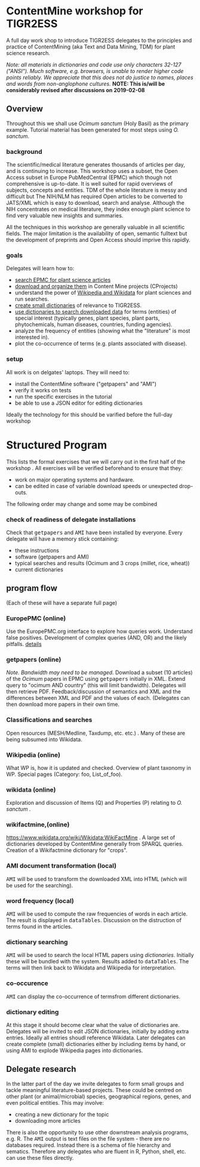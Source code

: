 # ContentMine workshop for TIGR2ESS

A full day work shop to introduce TIGR2ESS delegates to the principles and practice of ContentMining (aka Text and Data Mining, TDM) for plant science 
research.

*Note: all materials in dictionaries and code use only characters 32-127 ("ANSI"). Much software, e.g. browsers, is unable to render higher code points reliably. We appreciate that this does not do justice to names, places and words from non-anglophone cultures.*
**NOTE: This is/will be considerably revised after discussions on 2019-02-08**

## Overview
Throughout this we shall use *Ocimum sanctum* (Holy Basil) as the primary example. Tutorial material has been generated for most steps using *O. sanctum*.

### background
The scientific/medical literature generates thousands of articles per day, and is continuing to increase. This workshop uses a subset, 
the Open Access subset in Europe PubMedCentral (EPMC) which though not comprehensive is up-to-date. It is well suited for rapid overviews 
of subjects, concepts and entities. TDM of the whole literature is messy and difficult but The NIH/NLM has required Open articles to be 
converted to JATS/XML which is easy to download, search and analyse. Although the NIH concentrates on medical literature, they index
enough plant science to find very valuable new insights and summaries.

All the techniques in this workshop are generally valuable in all scientific fields. The major limitation is the availability of open, 
semantic fulltext but the development of preprints and Open Access should imprive this rapidly.

### goals
Delegates will learn how to:
 * [search EPMC for plant science articles](epmcSearch.md) 
 * [download and organize them](getpapers.md) in Content Mine projects (CProjects)
 * understand the power of [Wikipedia and Wikidata](wikimedia/overview.md) for plant sciences and run searches.
 * [create small dictionaries](dictionaries/overview.md) of relevance to TIGR2ESS. 
 * [use dictionaries to search downloaded data](search/overview.md) for terms (entities) of special interest (typically genes, plant species, plant parts, phytochemicals, human diseases,
   countries, funding agencies).
 * analyze the frequency of entities (showing what the "literature" is most interested in).
 * plot the co-occurrence of terms (e.g. plants associated with disease).

### setup
All work is on delgates' laptops. They will need to:
 * install the ContentMine software ("getpapers" and "AMI")
 * verify it works on tests
 * run the specific exercises in the tutorial
 * be able to use a JSON editor for editing dictionaries
 
 Ideally the technology for this should be varified before the full-day workshop
 
# Structured Program 
This lists the formal exercises that we will carry out in the first half of the workshop . All exercises will be verified beforehand to ensure that they:
 * work on major operating systems and hardware. 
 * can be edited in case of variable download speeds or unexpected drop-outs.
 
 The following order may change and some may be combined
 
### check of readiness of delegate installations
 Check that <tt>getpapers</tt> and <tt>AMI</tt> have been installed by everyone. Every delegate will have a memory stick containing:
  * these instructions
  * software (getpapers and AMI)
  * typical searches and results (Ocimum and 3 crops (millet, rice, wheat))
  * current dictionaries 
  
## program flow
(Each of these will have a separate full page)

### EuropePMC (online)
 Use the EuropePMC.org interface to explore how queries work. Understand false positives. Development of complex queries (AND, OR) and the likely pitfalls. 
[details](program/epmc.md)

### getpapers (online)
  *Note. Bandwidth may need to be managed.* 
Download a subset (10 articles) of the *Ocimum* papers in EPMC using <tt>getpapers</tt> initially in XML. Extend query to "ocimum AND country" (this will limit bandwidth). Delegates will then retrieve PDF.  Feedback/discussion of semantics and  XML and the differences between XML and PDF and the values of each. (Delegates can then download more papers in their own time. 
 
### Classifications and searches
 Open resources (MESH/Medline, Taxdump, etc. etc.) . Many of these are being subsumed into Wikidata.
 
### Wikipedia (online)
 What WP is, how it is updated and checked. Overview of plant taxonomy in WP. Special pages (Category: foo, List_of_foo). 

### wikidata (online)
 Exploration and discussion of Items (Q) and Properties (P) relating to *O. sanctum* .

### wikifactmine,(online)
 https://www.wikidata.org/wiki/Wikidata:WikiFactMine . A large set of dictionaries developed by ContentMine generally from SPARQL queries. 
 Creation of a Wikifactmine dictionary for "crops". 

### AMI document transformation (local)
 <tt>AMI</tt> will be used to transform the downloaded XML into HTML (which will be used for the searching). 
 
### word frequency (local)
 <tt>AMI</tt> will be used to compute the raw frequencies of words in each article. The result is displayed in <tt>dataTables</tt>. Discussion on the distruction of terms found in the articles.

### dictionary searching
 <tt>AMI</tt> will be used to search the local HTML papers using *dictionaries*. Initially these will be bundled with the system. Results added to <tt>dataTables</tt>.
The terms will then link back to Wikidata and Wikipedia for interpretation.

### co-occurence
 <tt>AMI</tt> can display the co-occurrence of termsfrom different dictionaries.

### dictionary editing
At this stage it should become clear what the value of dictionaries are. Delegates will be invited to edit JSON dictionaries, initially by adding extra entries. Ideally all entries shoudl reference Wikidata.
Later delegates can create complete (small) dictionaries either by including items by hand, or using AMI to explode Wikipedia pages into dictionaries.

## Delegate research
In the latter part of the day we invite delegates to form small groups and tackle meaningful literature-based projects. These could be centred on other plant (or animal/microbial) species, geographical regions, genes, and even political entities. This may involve:
 * creating a new dictionary for the topic
 * downloading more articles 
 
 There is also the opportunity to use other downstream analysis programs, e.g. R. The <tt>AMI</tt> output is text files on the file system - there are no databases required. Instead there is a schema of file hierarchy and sematics. Therefore any delegates who are fluent in R, Python, shell, etc. can use these files directly.

 
 


